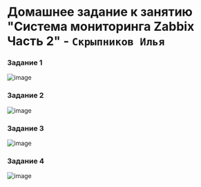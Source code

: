 # Домашнее задание к занятию "Система мониторинга Zabbix Часть 2" - `Скрыпников Илья`


### Задание 1


![image](https://github.com/Skrypnikoviv/8-01hw/assets/162264420/e987080d-1fd8-4285-bb81-14e6ede18f9e)


### Задание 2

![image](https://github.com/Skrypnikoviv/8-01hw/assets/162264420/adbb35c5-2ddf-4884-ab5b-9368bae83312)

### Задание 3

![image](https://github.com/Skrypnikoviv/8-01hw/assets/162264420/665fd28b-a93f-45c6-a374-3c6a7a92a52f)

### Задание 4

![image](https://github.com/Skrypnikoviv/8-01hw/assets/162264420/2aed9b39-1892-45c0-ba04-fa36cf2ac892)
